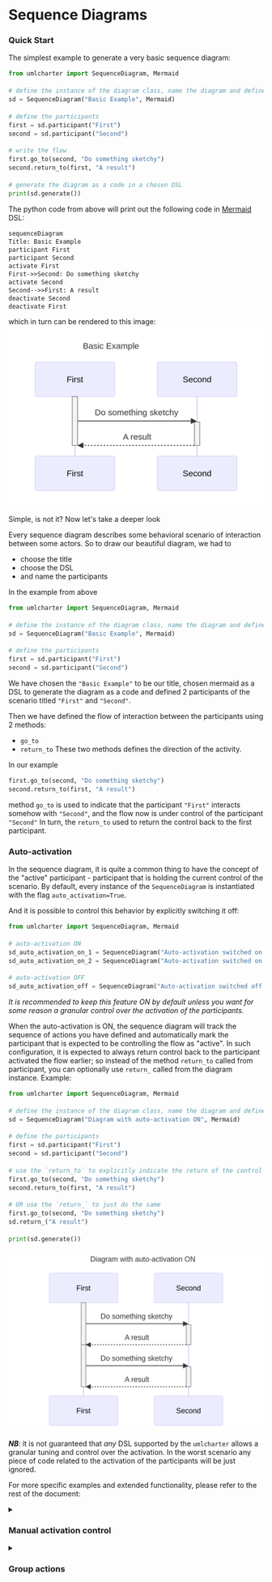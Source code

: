 # Sequence Diagrams

### Quick Start
The simplest example to generate a very basic sequence diagram:
```python
from umlcharter import SequenceDiagram, Mermaid

# define the instance of the diagram class, name the diagram and define the DSL being used
sd = SequenceDiagram("Basic Example", Mermaid)

# define the participants
first = sd.participant("First")
second = sd.participant("Second")

# write the flow
first.go_to(second, "Do something sketchy")
second.return_to(first, "A result")

# generate the diagram as a code in a chosen DSL
print(sd.generate())
```
The python code from above will print out the following code in [Mermaid](https://mermaid.js.org/) DSL:
```mermaid
sequenceDiagram
Title: Basic Example
participant First
participant Second
activate First
First->>Second: Do something sketchy
activate Second
Second-->>First: A result
deactivate Second
deactivate First
```
which in turn can be rendered to this image:
![Generated image](images/basic.png)

Simple, is not it? Now let's take a deeper look

Every sequence diagram describes some behavioral scenario of interaction between some actors.
So to draw our beautiful diagram, we had to
- choose the title
- choose the DSL
- and name the participants

In the example from above
```python
from umlcharter import SequenceDiagram, Mermaid

# define the instance of the diagram class, name the diagram and define the DSL being used
sd = SequenceDiagram("Basic Example", Mermaid)

# define the participants
first = sd.participant("First")
second = sd.participant("Second")
```
We have chosen the `"Basic Example"` to be our title, chosen mermaid as a DSL to generate the diagram as a code and
defined 2 participants of the scenario  titled `"First"` and `"Second"`.

Then we have defined the flow of interaction between the participants using 2 methods:
- `go_to`
- `return_to`
These two methods defines the direction of the activity.

In our example
```python
first.go_to(second, "Do something sketchy")
second.return_to(first, "A result")
```
method `go_to` is used to indicate that the participant `"First"` interacts somehow with `"Second"`,
and the flow now is under control of the participant `"Second"`
In turn, the `return_to` used to return the control back to the first participant.

### Auto-activation

In the sequence diagram, it is quite a common thing to have the concept of the "active"
participant - participant that is holding the current control of the scenario.
By default, every instance of the `SequenceDiagram` is instantiated with the flag `auto_activation=True`.

And it is possible to control this behavior by explicitly switching it off:

```python
from umlcharter import SequenceDiagram, Mermaid

# auto-activation ON
sd_auto_activation_on_1 = SequenceDiagram("Auto-activation switched on by default", Mermaid)
sd_auto_activation_on_2 = SequenceDiagram("Auto-activation switched on explicitly", Mermaid, auto_activation=True)

# auto-activation OFF
sd_auto_activation_off = SequenceDiagram("Auto-activation switched off explicitly", Mermaid, auto_activation=False)
```
_It is recommended
to keep this feature ON by default
unless you want for some reason a granular control over the activation of the participants._ 

When the auto-activation is ON,
the sequence diagram will track the sequence of actions
you have defined and automatically mark the participant that is expected to be controlling the flow as "active".
In such configuration,
it is expected to always return control back to the participant activated the flow earlier;
so instead of the method `return_to` called from participant,
you can optionally use `return_` called from the diagram instance.
Example:
```python
from umlcharter import SequenceDiagram, Mermaid

# define the instance of the diagram class, name the diagram and define the DSL being used
sd = SequenceDiagram("Diagram with auto-activation ON", Mermaid)

# define the participants
first = sd.participant("First")
second = sd.participant("Second")

# use the `return_to` to explicitly indicate the return of the control to the `first` participant
first.go_to(second, "Do something sketchy")
second.return_to(first, "A result")

# OR use the `return_` to just do the same
first.go_to(second, "Do something sketchy")
sd.return_("A result")

print(sd.generate())
```
![Generated image](images/auto_activation.png)

_**NB**_: it is not guaranteed that _any_ DSL supported by the `umlcharter` allows a granular tuning and control over the activation.
In the worst scenario any piece of code related to the activation of the participants will be just ignored.

For more specific examples and extended functionality, please refer to the rest of the document:

<details>
<summary><h3>Manual activation control</h3></summary>
It is possible to control the activation of the participant manually using the `.activate()` context manager:

##### Mermaid
```python
from umlcharter import SequenceDiagram, Mermaid
sd = SequenceDiagram(
    "Manual Activation",
    Mermaid,
    auto_activation=False,
)
first = sd.participant("First")
second = sd.participant("Second")

with first.activate():
    first.go_to(second, "Go to second")
    with second.activate():
        second.go_to(second, "Go to self")
        second.return_to(first, "Return to first")

print(sd.generate())
```
![Generated image](images/manual_activation_mermaid.png)
</details>

<details>
<summary><h3>Group actions</h3></summary>
Certain actions in the flow can be grouped to visually amplify the 
logical relations between the actions.
To do that you have to use the context manager `group` called from the diagram instance

##### Mermaid
```python
from umlcharter import SequenceDiagram, Mermaid
sd = SequenceDiagram("Grouping", Mermaid)

first = sd.participant("First")
second = sd.participant("Second")
third = sd.participant("Third")

with sd.group("Group enclosing everything"):
    first.go_to(second, "Go to second")
    with sd.group("Group enclosing interaction between second and third"):
        second.go_to(third, "Go to third").return_to(second, "Return to second")
    sd.return_("Return to first")

print(sd.generate())
```
![Generated image](images/grouping_mermaid.png)
</details>